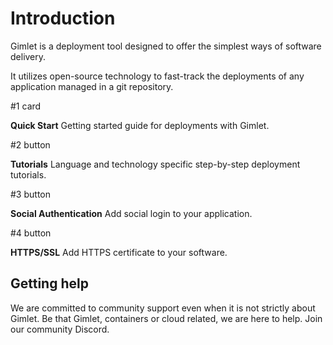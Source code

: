 # Introduction

Gimlet is a deployment tool designed to offer the simplest ways of software delivery.

It utilizes open-source technology to fast-track the deployments of any application managed in a git repository.

#1 card

**Quick Start**
Getting started guide for deployments with Gimlet.

#2 button

**Tutorials**
Language and technology specific step-by-step deployment tutorials.

#3 button

**Social Authentication**
Add social login to your application.

#4 button

**HTTPS/SSL**
Add HTTPS certificate to your software.

## Getting help

We are committed to community support even when it is not strictly about Gimlet. Be that Gimlet, containers or cloud related, we are here to help. Join our community Discord.
